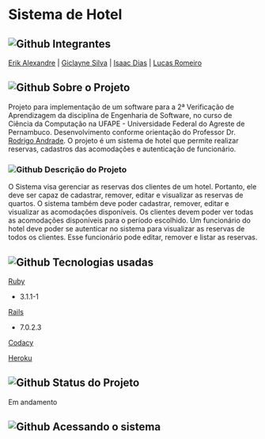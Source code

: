 # Sistema de Hotel

## ![Github](https://github.githubassets.com/images/icons/emoji/octocat.png) Integrantes

[Erik Alexandre](https://github.com/Alexandre1erik) | [Giclayne Silva](https://github.com/giclayne) | [Isaac Dias](https://github.com/diasisaac) | [Lucas Romeiro](https://github.com/lucas-romeiro)

## ![Github](https://github.githubassets.com/images/icons/emoji/unicode/1f4c3.png) Sobre o Projeto

Projeto para implementação de um software para a 2ª Verificação de Aprendizagem da disciplina de Engenharia de Software, no curso de Ciência da Computação na UFAPE - Universidade Federal do Agreste de Pernambuco. Desenvolvimento conforme orientação do Professor Dr. [Rodrigo Andrade](https://github.com/rcaa).
O projeto é um sistema de hotel que permite realizar reservas, cadastros das acomodações e autenticação de funcionário.

### ![Github](https://github.githubassets.com/images/icons/emoji/unicode/1f4cd.png) Descrição do Projeto

O Sistema visa gerenciar as reservas dos clientes de um hotel. Portanto, ele deve ser capaz de cadastrar, remover, editar e visualizar as reservas de quartos. O sistema também deve poder cadastrar, remover, editar e visualizar as acomodações disponíveis. Os clientes devem poder ver todas as acomodações disponíveis para o período escolhido. Um funcionário do hotel deve poder se autenticar no sistema para visualizar as reservas de todos os clientes. Esse funcionário pode editar, remover e listar as reservas.

## ![Github](https://github.githubassets.com/images/icons/emoji/unicode/1f6e0.png) Tecnologias usadas

[Ruby](https://www.ruby-lang.org/pt/)
- 3.1.1-1

[Rails](https://rubyonrails.org)
- 7.0.2.3

[Codacy]()

[Heroku](https://www.heroku.com)

## ![Github](https://github.githubassets.com/images/icons/emoji/unicode/1f6a7.png) Status do Projeto

Em andamento

## ![Github](https://github.githubassets.com/images/icons/emoji/unicode/2328.png) Acessando o sistema